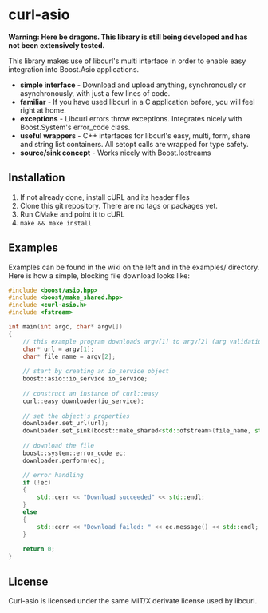 curl-asio
=========

**Warning: Here be dragons. This library is still being developed and has not been extensively tested.**

This library makes use of libcurl's multi interface in order to enable easy integration into Boost.Asio applications.

* **simple interface** - Download and upload anything, synchronously or asynchronously, with just a few lines of code.
* **familiar** - If you have used libcurl in a C application before, you will feel right at home.
* **exceptions** - Libcurl errors throw exceptions. Integrates nicely with Boost.System's error_code class.
* **useful wrappers** - C++ interfaces for libcurl's easy, multi, form, share and string list containers. All setopt calls are wrapped for type safety.
* **source/sink concept** - Works nicely with Boost.Iostreams

Installation
------------
1. If not already done, install cURL and its header files
2. Clone this git repository. There are no tags or packages yet.
3. Run CMake and point it to cURL
4. `make && make install`

Examples
--------
Examples can be found in the wiki on the left and in the examples/ directory. Here is how a simple, blocking file download looks like:

```c++
#include <boost/asio.hpp>
#include <boost/make_shared.hpp>
#include <curl-asio.h>
#include <fstream>

int main(int argc, char* argv[])
{
	// this example program downloads argv[1] to argv[2] (arg validation omitted for readability)
	char* url = argv[1];
	char* file_name = argv[2];
	
	// start by creating an io_service object
	boost::asio::io_service io_service;
	
	// construct an instance of curl::easy
	curl::easy downloader(io_service);
	
	// set the object's properties
	downloader.set_url(url);
	downloader.set_sink(boost::make_shared<std::ofstream>(file_name, std::ios::binary));
	
	// download the file
	boost::system::error_code ec;
	downloader.perform(ec);

	// error handling
	if (!ec)
	{
		std::cerr << "Download succeeded" << std::endl;
	}
	else
	{
		std::cerr << "Download failed: " << ec.message() << std::endl;
	}
	
	return 0;
}
```

License
-------
Curl-asio is licensed under the same MIT/X derivate license used by libcurl.
